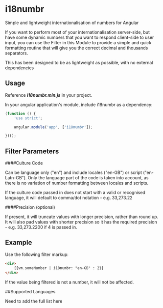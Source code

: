 # i18numbr
Simple and lightweight internationalisation of numbers for Angular

If you want to perform most of your internationalisation server-side, but have some dynamic numbers that you want to respond client-side to user input, you can use the Filter in this Module to provide a simple and quick formatting routine that will give you the correct decimal and thousands separators.

This has been designed to be as lightweight as possible, with no external dependencies

## Usage

Reference **_i18numbr.min.js_** in your project.

In your angular application's module, include i18numbr as a dependency:

```javascript
(function () {
    'use strict';

    angular.module('app', ['i18numbr']);

})();
```

## Filter Parameters

####Culture Code

Can be language only ("en") and include locales ("en-GB") or script ("en-Latn-GB"). Only the language part of the code is taken into account, as there is no variation of number formatting between locales and scripts.

If the culture code passed in does not start with a valid or recognised language, it will default to comma/dot notation - e.g. 33,273.22

####Precision (optional)

If present, it will truncate values with longer precision, rather than round up. It will also pad values with shorter precision so it has the required precision - e.g. 33,273.2200 if 4 is passed in.

## Example

Use the following filter markup:

```html
<div>
    {{vm.someNumber | i18numbr: "en-GB" : 2}}
</div>
```

If the value being filtered is not a number, it will not be affected.

##Supported Languages

Need to add the full list here

